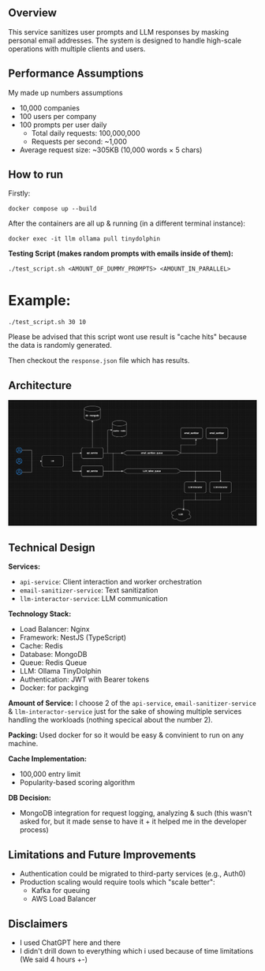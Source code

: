 ## Overview
This service sanitizes user prompts and LLM responses by masking personal email addresses. The system is designed to handle high-scale operations with multiple clients and users.

## Performance Assumptions
My made up numbers assumptions
  - 10,000 companies
  - 100 users per company
  - 100 prompts per user daily
    - Total daily requests: 100,000,000
    - Requests per second: ~1,000
  - Average request size: ~305KB (10,000 words × 5 chars)

## How to run
Firstly:
```
docker compose up --build
```
After the containers are all up & running (in a different terminal instance):
```
docker exec -it llm ollama pull tinydolphin
```

**Testing Script (makes random prompts with emails inside of them):**
```
./test_script.sh <AMOUNT_OF_DUMMY_PROMPTS> <AMOUNT_IN_PARALLEL>
```
# Example:
```
./test_script.sh 30 10
```
Please be advised that this script wont use result is "cache hits" because the data is randomly generated.

Then checkout the `response.json` file which has results.

## Architecture
![Architecture Diagram](./archi.png)

## Technical Design

**Services:**
- `api-service`: Client interaction and worker orchestration
- `email-sanitizer-service`: Text sanitization
- `llm-interactor-service`: LLM communication

**Technology Stack:**
- Load Balancer: Nginx
- Framework: NestJS (TypeScript)
- Cache: Redis
- Database: MongoDB
- Queue: Redis Queue
- LLM: Ollama TinyDolphin
- Authentication: JWT with Bearer tokens
- Docker: for packging

**Amount of Service:**
I choose 2 of the `api-service`, `email-sanitizer-service` & `llm-interactor-service` just for the sake of showing multiple services handling the workloads (nothing specical about the number 2).
 
**Packing:**
Used docker for so it would be easy & convinient to run on any machine.

**Cache Implementation:**
- 100,000 entry limit
- Popularity-based scoring algorithm

**DB Decision:**
- MongoDB integration for request logging, analyzing & such (this wasn't asked for, but it made sense to have it + it helped me in the developer process) 

## Limitations and Future Improvements
- Authentication could be migrated to third-party services (e.g., Auth0)
- Production scaling would require tools which "scale better":
  - Kafka for queuing
  - AWS Load Balancer

## Disclaimers
- I used ChatGPT here and there
- I didn't drill down to everything which i used because of time limitations (We said 4 hours +-)
